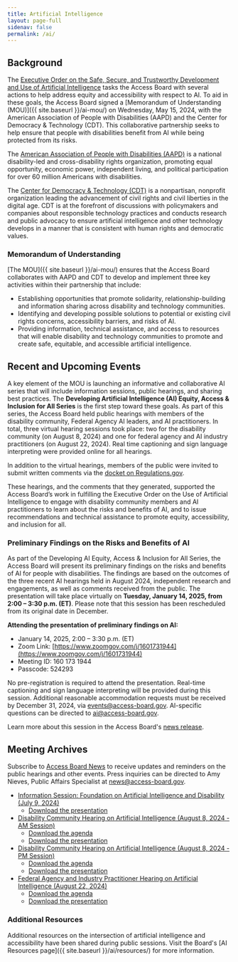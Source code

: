 ```yaml
---
title: Artificial Intelligence
layout: page-full
sidenav: false
permalink: /ai/
--- 
```

## Background

The [Executive Order on the Safe, Secure, and Trustworthy Development and Use of Artificial Intelligence](https://www.whitehouse.gov/briefing-room/presidential-actions/2023/10/30/executive-order-on-the-safe-secure-and-trustworthy-development-and-use-of-artificial-intelligence/) tasks the Access Board with several actions to help address equity and accessibility with respect to AI. To aid in these goals, the Access Board signed a [Memorandum of Understanding (MOU)]({{ site.baseurl }}/ai-mou/) on Wednesday, May 15, 2024, with the American Association of People with Disabilities (AAPD) and the Center for Democracy & Technology (CDT). This collaborative partnership seeks to help ensure that people with disabilities benefit from AI while being protected from its risks.

The [American Association of People with Disabilities (AAPD)](https://www.aapd.com/) is a national disability-led and cross-disability rights organization, promoting equal opportunity, economic power, independent living, and political participation for over 60 million Americans with disabilities.

The [Center for Democracy & Technology (CDT)](https://cdt.org/) is a nonpartisan, nonprofit organization leading the advancement of civil rights and civil liberties in the digital age. CDT is at the forefront of discussions with policymakers and companies about responsible technology practices and conducts research and public advocacy to ensure artificial intelligence and other technology develops in a manner that is consistent with human rights and democratic values.

### Memorandum of Understanding

[The MOU]({{ site.baseurl }}/ai-mou/) ensures that the Access Board collaborates with AAPD and CDT to develop and implement three key activities within their partnership that include:

- Establishing opportunities that promote solidarity, relationship-building and information sharing across disability and technology communities.
- Identifying and developing possible solutions to potential or existing civil rights concerns, accessibility barriers, and risks of AI.
- Providing information, technical assistance, and access to resources that will enable disability and technology communities to promote and create safe, equitable, and accessible artificial intelligence.

## Recent and Upcoming Events

A key element of the MOU is launching an informative and collaborative AI series that will include information sessions, public hearings, and sharing best practices. The **Developing Artificial Intelligence (AI) Equity, Access & Inclusion for All Series** is the first step toward these goals. As part of this series, the Access Board held public hearings with members of the disability community, Federal Agency AI leaders, and AI practitioners. In total, three virtual hearing sessions took place: two for the disability community (on August 8, 2024) and one for federal agency and AI industry practitioners (on August 22, 2024). Real time captioning and sign language interpreting were provided online for all hearings.

In addition to the virtual hearings, members of the public were invited to submit written comments via the [docket on Regulations.gov](https://www.regulations.gov/docket/ATBCB-2024-0005).

These hearings, and the comments that they generated, supported the Access Board’s work in fulfilling the Executive Order on the Use of Artificial Intelligence to engage with disability community members and AI practitioners to learn about the risks and benefits of AI, and to issue recommendations and technical assistance to promote equity, accessibility, and inclusion for all.

### Preliminary Findings on the Risks and Benefits of AI

As part of the Developing AI Equity, Access & Inclusion for All Series, the Access Board will present its preliminary findings on the risks and benefits of AI for people with disabilities. The findings are based on the outcomes of the three recent AI hearings held in August 2024, independent research and engagements, as well as comments received from the public. The presentation will take place virtually on **Tuesday, January 14, 2025, from 2:00 – 3:30 p.m. (ET)**. Please note that this session has been rescheduled from its original date in December.

**Attending the presentation of preliminary findings on AI:**
* January 14, 2025, 2:00 – 3:30 p.m. (ET) 
* Zoom Link: [https://www.zoomgov.com/j/1601731944](https://www.zoomgov.com/j/1601731944)
* Meeting ID: 160 173 1944 
* Passcode: 524293

No pre-registration is required to attend the presentation. Real-time captioning and sign language interpreting will be provided during this session. Additional reasonable accommodation requests must be received by December 31, 2024, via [events@access-board.gov](mailto:events@access-board.gov). AI-specific questions can be directed to [ai@access-board.gov](mailto:ai@access-board.gov).

Learn more about this session in the Access Board's [news release](https://www.access-board.gov/news/2024/11/07/u-s-access-board-presents-preliminary-findings-on-artificial-intelligence-ai-for-disability-community-and-ai-practitioners/).

## Meeting Archives

Subscribe to [Access Board News](https://public.govdelivery.com/accounts/USACCESS/subscriber/qualify?commit=Subscribe&topic_id=USACCESS_1) to receive updates and reminders on the public hearings and other events. Press inquiries can be directed to Amy Nieves, Public Affairs Specialist at <news@access-board.gov>.

- [Information Session: Foundation on Artificial Intelligence and Disability (July 9, 2024)](https://www.youtube.com/watch?v=lmAZeyJAQFc)
  - [Download the presentation](https://usa-accessboard.box.com/s/0h666m55e083iw1hjdjdbzyuaig3g5vk)
- [Disability Community Hearing on Artificial Intelligence (August 8, 2024 - AM Session)](https://www.youtube.com/watch?v=fokFx-nsL1o)
  - [Download the agenda](https://usa-accessboard.box.com/s/rorb7033bfynmpeiznfetccsw7gt0mml)
  - [Download the presentation](https://usa-accessboard.box.com/s/ggkmshvjpk55b0qmd243d68w7eim0etf)
- [Disability Community Hearing on Artificial Intelligence (August 8, 2024 - PM Session)](https://www.youtube.com/watch?v=udi5eXFSUiM&t=5361s)
  - [Download the agenda](https://usa-accessboard.box.com/s/9tkjvo4zbh2kp6gjyrsdptb4dr14owdl)
  - [Download the presentation](https://usa-accessboard.box.com/s/2acs1ptl0seco9dsiw4a80geqmvryhiu)
- [Federal Agency and Industry Practitioner Hearing on Artificial Intelligence (August 22, 2024)](https://www.youtube.com/watch?v=AY2czzVU4JI&t=4102s)
  - [Download the agenda](https://usa-accessboard.box.com/s/v7j50eb3f03kwcgbrstsxu8k9c6oqppz)
  - [Download the presentation](https://usa-accessboard.box.com/s/x2sndkiz61k1stkpwk6cb7b1zpr7ao5r)

### Additional Resources

Additional resources on the intersection of artificial intelligence and accessibility have been shared during public sessions. Visit the Board's [AI Resources page]({{ site.baseurl }}/ai/resources/) for more information.
